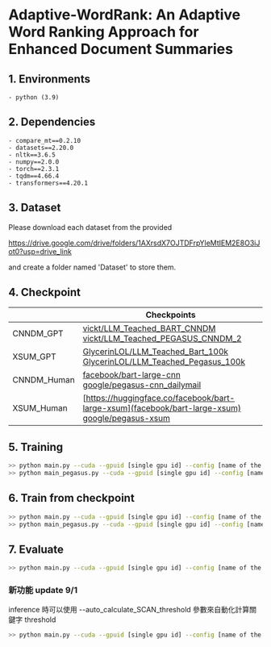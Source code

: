# Adaptive-WordRank: An Adaptive Word Ranking Approach for Enhanced Document Summaries

## 1. Environments

```
- python (3.9)
```

## 2. Dependencies

```
- compare_mt==0.2.10
- datasets==2.20.0
- nltk==3.6.5
- numpy==2.0.0
- torch==2.3.1
- tqdm==4.66.4
- transformers==4.20.1
```

## 3. Dataset

Please download each dataset from the provided

https://drive.google.com/drive/folders/1AXrsdX7OJTDFrpYleMtIEM2E8O3iJot0?usp=drive_link

and create a folder named 'Dataset' to store them.


## 4. Checkpoint

|          | Checkpoints  |
|----------|---------|
| CNNDM_GPT    | [vickt/LLM_Teached_BART_CNNDM](https://huggingface.co/vickt/LLM_Teached_BART_CNNDM) <br> [vickt/LLM_Teached_PEGASUS_CNNDM_2](https://huggingface.co/vickt/LLM_Teached_PEGASUS_CNNDM_2)
| XSUM_GPT    | [GlycerinLOL/LLM_Teached_Bart_100k](https://huggingface.co/GlycerinLOL/LLM_Teached_Bart_100k)<br> [GlycerinLOL/LLM_Teached_Pegasus_100k](https://huggingface.co/GlycerinLOL/LLM_Teached_Pegasus_100k)
| CNNDM_Human    | [facebook/bart-large-cnn](https://huggingface.co/facebook/bart-large-cnn) <br> [google/pegasus-cnn_dailymail](google/pegasus-cnn_dailymail)
| XSUM_Human    | [https://huggingface.co/facebook/bart-large-xsum](facebook/bart-large-xsum)<br> [google/pegasus-xsum](https://huggingface.co/google/pegasus-xsum)


## 5. Training

```bash
>> python main.py --cuda --gpuid [single gpu id] --config [name of the config (cnndm/xsum)]  -l --name [name of current run] 
>> python main_pegasus.py --cuda --gpuid [single gpu id] --config [name of the config (cnndm/xsum)]  -l --name [name of current run] 
```
## 6. Train from checkpoint
```bash
>> python main.py --cuda --gpuid [single gpu id] --config [name of the config (cnndm/xsum)] --model_pt [model path] -l --name [name of current run] 
>> python main_pegasus.py --cuda --gpuid [single gpu id] --config [name of the config (cnndm/xsum)] --model_pt [model path] -l --name [name of current run] 
```

## 7. Evaluate
```bash
>> python main.py --cuda --gpuid [single gpu id] --config [name of the config (cnndm/xsum)] -e --model_pt [model path]  -r 
```

### 新功能 update 9/1
inference 時可以使用 --auto_calculate_SCAN_threshold 參數來自動化計算關鍵字 threshold
```bash
>> python main.py --cuda --gpuid [single gpu id] --config [name of the config (cnndm/xsum)] -e --model_pt [model path]  -r --auto_calculate_SCAN_threshold
```